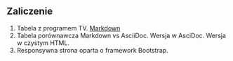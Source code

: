 ## Zaliczenie  
1. Tabela z programem TV. [Markdown](https://github.com/pponiewaz/TI/tree/master/zaliczenie/ProgramTV.md)
2. Tabela porównawcza Markdown vs AsciiDoc. Wersja w AsciDoc. Wersja w czystym HTML.
3. Responsywna strona oparta o framework Bootstrap. 
  

